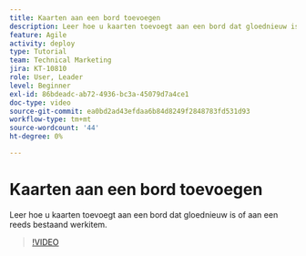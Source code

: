 ```yaml
---
title: Kaarten aan een bord toevoegen
description: Leer hoe u kaarten toevoegt aan een bord dat gloednieuw is of aan een reeds bestaand werkitem.
feature: Agile
activity: deploy
type: Tutorial
team: Technical Marketing
jira: KT-10810
role: User, Leader
level: Beginner
exl-id: 86bdeadc-ab72-4936-bc3a-45079d7a4ce1
doc-type: video
source-git-commit: ea0bd2ad43efdaa6b84d8249f2848783fd531d93
workflow-type: tm+mt
source-wordcount: '44'
ht-degree: 0%

---
```


# Kaarten aan een bord toevoegen

Leer hoe u kaarten toevoegt aan een bord dat gloednieuw is of aan een reeds bestaand werkitem.

>[!VIDEO](https://video.tv.adobe.com/v/346617/?quality=12&learn=on)

